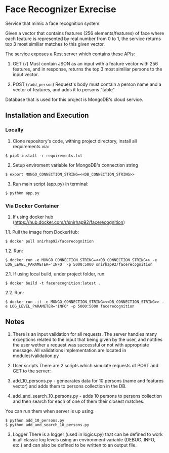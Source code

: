 # Face Recognizer Exrecise

Service that mimic a face recognition system.

Given a vector that contains features (256 elements/features) of face where each feature is represented by real number from 0 to 1, 
the service returns top 3 most similiar matches to this given vector.

The service exposes a Rest server which contains these APIs:

1. GET (```/```)
Must contain JSON as an input with a feature vector with 256 features, and in response, returns the top 3 most similiar persons to the input vector.

2. POST (```/add_person```)
Request's body must contain a person name and a vector of features, and adds it to persons "table".


Database that is used for this project is MongoDB's cloud service.


## Installation and Execution

### Locally
1. Clone repository's code, withing project directory, install all requirements via:
```
$ pip3 install -r requirements.txt
```

2. Setup enviroment variable for MongoDB's connection string
```
$ export MONGO_CONNECTION_STRING=<<DB_CONNECTION_STRING>>
```

3. Run main script (app.py) in terminal:
```
$ python app.py
```

### Via Docker Container
1. If using docker hub (https://hub.docker.com/r/snirhap92/facerecognition)

1.1. Pull the image from DockerHub: 
```
$ docker pull snirhap92/facerecognition
```

1.2. Run:
```
$ docker run -e MONGO_CONNECTION_STRING=<<DB_CONNECTION_STRING>> -e LOG_LEVEL_PARAMETER='INFO' -p 5000:5000 snirhap92/facerecognition
```

2.1. If using local build, under project folder, run:
```
$ docker build -t facerecognition:latest .
```

2.2. Run:
```
$ docker run -it -e MONGO_CONNECTION_STRING=<<DB_CONNECTION_STRING>> -e LOG_LEVEL_PARAMETER='INFO' -p 5000:5000 facerecognition
```

## Notes

1. There is an input validation for all requests. The server handles many exceptions related to the input that being given by the user,
and notifies the user wether a request was successful or not with appropriate message.
All validations implementation are located in modules/validation.py

2. User scripts
There are 2 scripts which simulate requests of POST and GET to the server:
  1. add_10_persons.py - genearates data for 10 persons (name and features vector) and adds them to persons collection in the DB.
  2. add_and_search_10_persons.py - adds 10 persons to persons collection and then search for each of one of them their closest matches.

You can run them when server is up using:
```
$ python add_10_persons.py
$ python add_and_search_10_persons.py
```

3. Logger
There is a logger (used in logics.py) that can be defined to work in all classic log levels using an environment variable (DEBUG, INFO, etc.) and can also be defined to be written to an output file.
